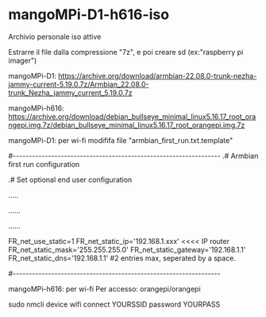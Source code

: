 # mangoMPi-D1-h616-iso
Archivio personale iso attive


Estrarre il file dalla compressione "7z", e poi creare sd  (ex:"raspberry pi imager")

mangoMPi-D1: https://archive.org/download/armbian-22.08.0-trunk-nezha-jammy-current-5.19.0.7z/Armbian_22.08.0-trunk_Nezha_jammy_current_5.19.0.7z

mangoMPi-h616: https://archive.org/download/debian_bullseye_minimal_linux5.16.17_root_orangepi.img.7z/debian_bullseye_minimal_linux5.16.17_root_orangepi.img.7z


mangoMPi-D1:  per  wi-fi modififa file "armbian_first_run.txt.template"

#-----------------------------------------------------------------
.# Armbian first run configuration

.# Set optional end user configuration

.....

......

......

FR_net_use_static=1
FR_net_static_ip='192.168.1.xxx'     <<<< IP router
FR_net_static_mask='255.255.255.0'
FR_net_static_gateway='192.168.1.1'
FR_net_static_dns='192.168.1.1' #2 entries max, seperated by a space.

#-----------------------------------------------------------------

mangoMPi-h616:  per wi-fi
Per accesso: orangepi/orangepi

sudo nmcli device wifi connect YOURSSID password YOURPASS

